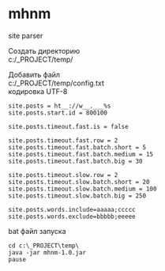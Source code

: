 # mhnm
site parser  

Создать директорию  
c:/_PROJECT/temp/

Добавить файл  
c:/_PROJECT/temp/config.txt  
кодировка UTF-8
```
site.posts = ht__://w__.___%s  
site.posts.start.id = 800100

site.posts.timeout.fast.is = false

site.posts.timeout.fast.row = 2
site.posts.timeout.fast.batch.short = 5
site.posts.timeout.fast.batch.medium = 15
site.posts.timeout.fast.batch.big = 30

site.posts.timeout.slow.row = 2
site.posts.timeout.slow.batch.short = 20
site.posts.timeout.slow.batch.medium = 100
site.posts.timeout.slow.batch.big = 250 

site.posts.words.include=aaaaa;ccccc
site.posts.words.exclude=bbbbb;eeeee
```

bat файл запуска
```
cd c:\_PROJECT\temp\
java -jar mhnm-1.0.jar
pause
```
